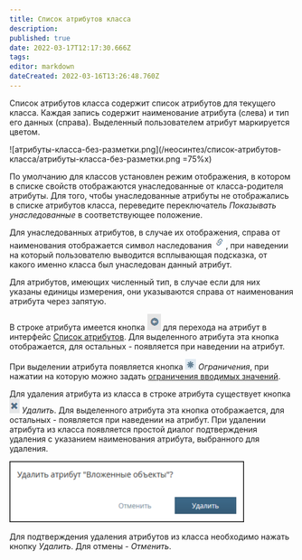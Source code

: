 ```yaml
---
title: Список атрибутов класса
description: 
published: true
date: 2022-03-17T12:17:30.666Z
tags: 
editor: markdown
dateCreated: 2022-03-16T13:26:48.760Z
---
```


Список атрибутов класса содержит список атрибутов для текущего класса. Каждая запись содержит наименование атрибута (слева) и тип его данных (справа). Выделенный пользователем атрибут маркируется цветом.

![атрибуты-класса-без-разметки.png](/неосинтез/список-атрибутов-класса/атрибуты-класса-без-разметки.png =75%x)

По умолчанию для классов установлен режим отображения, в котором в списке свойств отображаются унаследованные от класса-родителя атрибуты. Для того, чтобы унаследованные атрибуты не отображались в списке атрибутов класса, переведите переключатель *Показывать унаследованные* в соответствующее положение.

Для унаследованных атрибутов, в случае их отображения, справа от наименования отображается символ наследования ![image2016-8-3_16_9_28.png](/неосинтез/список-атрибутов-класса/image2016-8-3_16_9_28.png), при наведении на который пользователю выводится всплывающая подсказка, от какого именно класса был унаследован данный атрибут.

Для атрибутов, имеющих численный тип, в случае если для них указаны единицы измерения, они указываются справа от наименования атрибута через запятую.

В строке атрибута имеется кнопка ![image2016-8-5_16_17_32.png](/неосинтез/список-атрибутов-класса/image2016-8-5_16_17_32.png) для перехода на атрибут в интерфейс [Список атрибутов](/ru/НЕОСИНТЕЗ/Документация/Управление-схемой-данных/Менеджер-атрибутов/Атрибуты/Список-атрибутов). Для выделенного атрибута эта кнопка отображается, для остальных - появляется при наведении на атрибут.

При выделении атрибута появляется кнопка ![пиктограмма_ограничения.png](/неосинтез/список-атрибутов-класса/пиктограмма_ограничения.png) *Ограничения*, при нажатии на которую можно задать [ограничения вводимых значений](/ru/НЕОСИНТЕЗ/Документация/Управление-схемой-данных/Менеджер-классов/Атрибуты-класса/Список-атрибутов-в-классе/Валидация-значений-атрибутов).

Для удаления атрибута из класса в строке атрибута существует кнопка ![image2016-8-5_16_14_38.png](/неосинтез/список-атрибутов-класса/image2016-8-5_16_14_38.png) *Удалить*. Для выделенного атрибута эта кнопка отображается, для остальных - появляется при наведении на атрибут. При удалении атрибута из класса появляется простой диалог подтверждения удаления с указанием наименования атрибута, выбранного для удаления.

![удалить-атрибут-вложенные-объекты.png](/неосинтез/список-атрибутов-класса/удалить-атрибут-вложенные-объекты.png)

Для подтверждения удаления атрибутов из класса необходимо нажать кнопку *Удалить*. Для отмены - *Отменить*.